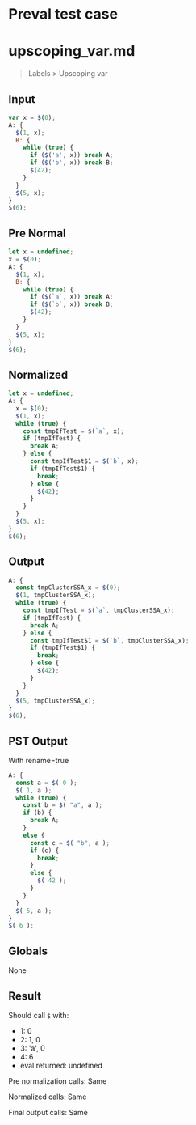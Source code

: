 # Preval test case

# upscoping_var.md

> Labels > Upscoping var
>
>

## Input

`````js filename=intro
var x = $(0);
A: {
  $(1, x);
  B: {
    while (true) {
      if ($('a', x)) break A;
      if ($('b', x)) break B;
      $(42);
    }
  }
  $(5, x);
}
$(6);
`````

## Pre Normal


`````js filename=intro
let x = undefined;
x = $(0);
A: {
  $(1, x);
  B: {
    while (true) {
      if ($(`a`, x)) break A;
      if ($(`b`, x)) break B;
      $(42);
    }
  }
  $(5, x);
}
$(6);
`````

## Normalized


`````js filename=intro
let x = undefined;
A: {
  x = $(0);
  $(1, x);
  while (true) {
    const tmpIfTest = $(`a`, x);
    if (tmpIfTest) {
      break A;
    } else {
      const tmpIfTest$1 = $(`b`, x);
      if (tmpIfTest$1) {
        break;
      } else {
        $(42);
      }
    }
  }
  $(5, x);
}
$(6);
`````

## Output


`````js filename=intro
A: {
  const tmpClusterSSA_x = $(0);
  $(1, tmpClusterSSA_x);
  while (true) {
    const tmpIfTest = $(`a`, tmpClusterSSA_x);
    if (tmpIfTest) {
      break A;
    } else {
      const tmpIfTest$1 = $(`b`, tmpClusterSSA_x);
      if (tmpIfTest$1) {
        break;
      } else {
        $(42);
      }
    }
  }
  $(5, tmpClusterSSA_x);
}
$(6);
`````

## PST Output

With rename=true

`````js filename=intro
A: {
  const a = $( 0 );
  $( 1, a );
  while (true) {
    const b = $( "a", a );
    if (b) {
      break A;
    }
    else {
      const c = $( "b", a );
      if (c) {
        break;
      }
      else {
        $( 42 );
      }
    }
  }
  $( 5, a );
}
$( 6 );
`````

## Globals

None

## Result

Should call `$` with:
 - 1: 0
 - 2: 1, 0
 - 3: 'a', 0
 - 4: 6
 - eval returned: undefined

Pre normalization calls: Same

Normalized calls: Same

Final output calls: Same

